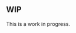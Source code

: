 ## WIP

This is a work in progress.

<!-- ## About DexStore

Para resolver o desafio, utilizei o framework Laravel para o back-end.

- Para o versionamento da base de dados MySql, utilizei os [migrations](https://laravel.com/docs/migrations) do Laravel.
- Para os models da base de dados (no caso, referente a loja), o [eloquent ORM](https://laravel.com/docs/eloquent) ajudou.
- Procurei utilizar o mais próximo do MVC possível, dentro das características do framework.

## Front-end

Utilizei um layout simples do bootstrap, aproveitando a capacidade dos blades do Laravel. -->